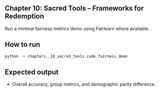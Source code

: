 Chapter 10: Sacred Tools – Frameworks for Redemption
---------------------------------------------------

Run a minimal fairness metrics demo using Fairlearn where available.

How to run
----------
```bash
python -m chapters._10_sacred_tools.code.fairness_demo
```

Expected output
---------------
- Overall accuracy, group metrics, and demographic parity difference.


